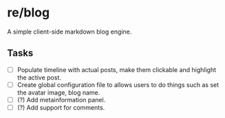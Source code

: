 # re/blog
A simple client-side markdown blog engine.

## Tasks
 - [ ] Populate timeline with actual posts, make them clickable and highlight the active post.
 - [ ] Create global configuration file to allows users to do things such as set the avatar image, blog name.
 - [ ] (?) Add metainformation panel.
 - [ ] (?) Add support for comments.
